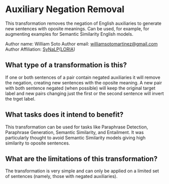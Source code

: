 # Auxiliary Negation Removal
This transformation removes the negation of English auxiliaries to generate new sentences with oposite meanings. Can be used, for example, for augmenting examples for Semantic Similarity English models.

Author name: William Soto
Author email: [williamsotomartinez@gmail.com](mailto:williamsotomartinez@gmail.com)
Author Affiliation: [SyNaLP](https://synalp.loria.fr/)([LORIA](https://www.loria.fr/en/))

## What type of a transformation is this?
If one or both sentences of a pair contain negated auxiliaries it will remove the negation, creating new sentences with the oposite meaning. A new pair with both sentence negated (when possible) will keep the original target label and new pairs changing just the first or the second sentence will invert the trget label.

## What tasks does it intend to benefit?
This transformation can be used for tasks like Paraphrase Detection, Paraphrase Generation, Semantic Similarity, and Entailment. It was particularly thought to avoid Semantic Similarity models giving high similarity to oposite sentences.

## What are the limitations of this transformation?
The transformation is very simple and can only be applied on a limited set of sentences (namely, those with negated auxiliaries).
